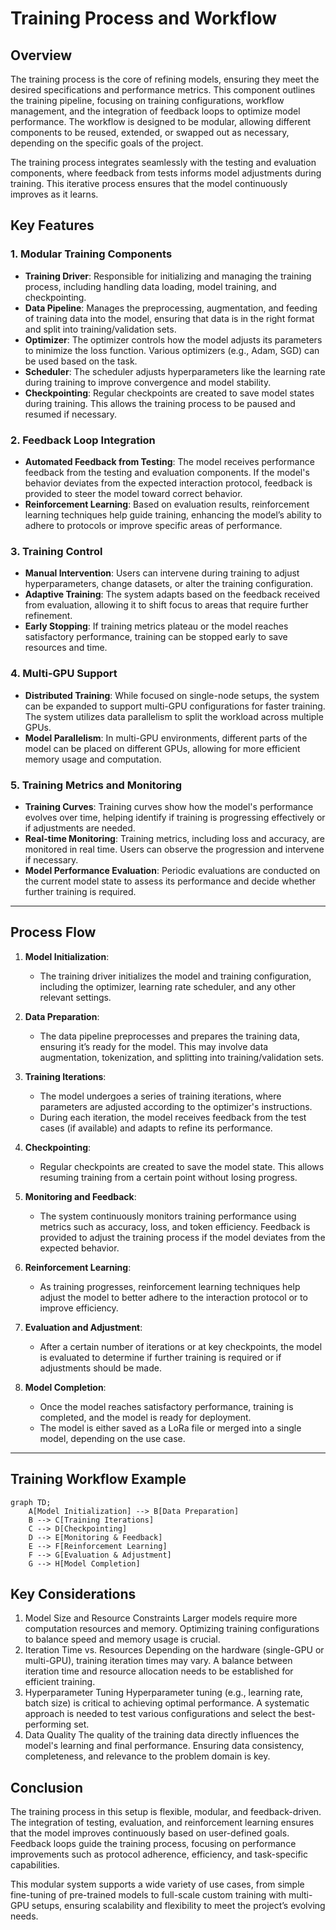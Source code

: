 # Training Process and Workflow

## Overview

The training process is the core of refining models, ensuring they meet the desired specifications and performance metrics. This component outlines the training pipeline, focusing on training configurations, workflow management, and the integration of feedback loops to optimize model performance. The workflow is designed to be modular, allowing different components to be reused, extended, or swapped out as necessary, depending on the specific goals of the project.

The training process integrates seamlessly with the testing and evaluation components, where feedback from tests informs model adjustments during training. This iterative process ensures that the model continuously improves as it learns.

## Key Features

### 1. **Modular Training Components**
   - **Training Driver**: Responsible for initializing and managing the training process, including handling data loading, model training, and checkpointing.
   - **Data Pipeline**: Manages the preprocessing, augmentation, and feeding of training data into the model, ensuring that data is in the right format and split into training/validation sets.
   - **Optimizer**: The optimizer controls how the model adjusts its parameters to minimize the loss function. Various optimizers (e.g., Adam, SGD) can be used based on the task.
   - **Scheduler**: The scheduler adjusts hyperparameters like the learning rate during training to improve convergence and model stability.
   - **Checkpointing**: Regular checkpoints are created to save model states during training. This allows the training process to be paused and resumed if necessary.
   
### 2. **Feedback Loop Integration**
   - **Automated Feedback from Testing**: The model receives performance feedback from the testing and evaluation components. If the model's behavior deviates from the expected interaction protocol, feedback is provided to steer the model toward correct behavior.
   - **Reinforcement Learning**: Based on evaluation results, reinforcement learning techniques help guide training, enhancing the model’s ability to adhere to protocols or improve specific areas of performance.
   
### 3. **Training Control**
   - **Manual Intervention**: Users can intervene during training to adjust hyperparameters, change datasets, or alter the training configuration.
   - **Adaptive Training**: The system adapts based on the feedback received from evaluation, allowing it to shift focus to areas that require further refinement.
   - **Early Stopping**: If training metrics plateau or the model reaches satisfactory performance, training can be stopped early to save resources and time.
   
### 4. **Multi-GPU Support**
   - **Distributed Training**: While focused on single-node setups, the system can be expanded to support multi-GPU configurations for faster training. The system utilizes data parallelism to split the workload across multiple GPUs.
   - **Model Parallelism**: In multi-GPU environments, different parts of the model can be placed on different GPUs, allowing for more efficient memory usage and computation.
   
### 5. **Training Metrics and Monitoring**
   - **Training Curves**: Training curves show how the model's performance evolves over time, helping identify if training is progressing effectively or if adjustments are needed.
   - **Real-time Monitoring**: Training metrics, including loss and accuracy, are monitored in real time. Users can observe the progression and intervene if necessary.
   - **Model Performance Evaluation**: Periodic evaluations are conducted on the current model state to assess its performance and decide whether further training is required.

---

## Process Flow

1. **Model Initialization**: 
   - The training driver initializes the model and training configuration, including the optimizer, learning rate scheduler, and any other relevant settings.

2. **Data Preparation**: 
   - The data pipeline preprocesses and prepares the training data, ensuring it’s ready for the model. This may involve data augmentation, tokenization, and splitting into training/validation sets.

3. **Training Iterations**: 
   - The model undergoes a series of training iterations, where parameters are adjusted according to the optimizer's instructions.
   - During each iteration, the model receives feedback from the test cases (if available) and adapts to refine its performance.

4. **Checkpointing**: 
   - Regular checkpoints are created to save the model state. This allows resuming training from a certain point without losing progress.

5. **Monitoring and Feedback**: 
   - The system continuously monitors training performance using metrics such as accuracy, loss, and token efficiency. Feedback is provided to adjust the training process if the model deviates from the expected behavior.

6. **Reinforcement Learning**: 
   - As training progresses, reinforcement learning techniques help adjust the model to better adhere to the interaction protocol or to improve efficiency.

7. **Evaluation and Adjustment**: 
   - After a certain number of iterations or at key checkpoints, the model is evaluated to determine if further training is required or if adjustments should be made.

8. **Model Completion**: 
   - Once the model reaches satisfactory performance, training is completed, and the model is ready for deployment.
   - The model is either saved as a LoRa file or merged into a single model, depending on the use case.

---

## Training Workflow Example

```mermaid
graph TD;
    A[Model Initialization] --> B[Data Preparation]
    B --> C[Training Iterations]
    C --> D[Checkpointing]
    D --> E[Monitoring & Feedback]
    E --> F[Reinforcement Learning]
    F --> G[Evaluation & Adjustment]
    G --> H[Model Completion]
```

## Key Considerations

1. Model Size and Resource Constraints
Larger models require more computation resources and memory. Optimizing training configurations to balance speed and memory usage is crucial.
2. Iteration Time vs. Resources
Depending on the hardware (single-GPU or multi-GPU), training iteration times may vary. A balance between iteration time and resource allocation needs to be established for efficient training.
3. Hyperparameter Tuning
Hyperparameter tuning (e.g., learning rate, batch size) is critical to achieving optimal performance. A systematic approach is needed to test various configurations and select the best-performing set.
4. Data Quality
The quality of the training data directly influences the model's learning and final performance. Ensuring data consistency, completeness, and relevance to the problem domain is key.

## Conclusion

The training process in this setup is flexible, modular, and feedback-driven. The integration of testing, evaluation, and reinforcement learning ensures that the model improves continuously based on user-defined goals. Feedback loops guide the training process, focusing on performance improvements such as protocol adherence, efficiency, and task-specific capabilities.

This modular system supports a wide variety of use cases, from simple fine-tuning of pre-trained models to full-scale custom training with multi-GPU setups, ensuring scalability and flexibility to meet the project’s evolving needs.